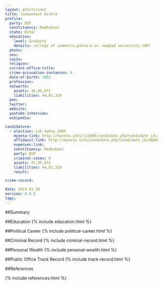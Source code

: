```yaml
---
layout: politician2
title: laxmankant mishra
profile: 
  party: BSP
  constituency: Madhubani
  state: Bihar
  education: 
    level: Graduate
    details: college of commerce,patna-b.sc.-maghad university-1987
  photo: 
  sex: 
  caste: 
  religion: 
  current-office-title: 
  crime-accusation-instances: 0
  date-of-birth: 1962
  profession: 
  networth: 
    assets: 25,05,072
    liabilities: 44,82,319
  pan: 
  twitter: 
  website: 
  youtube-interview: 
  wikipedia: 

candidature: 
  - election: Lok Sabha 2009
    myneta-link: http://myneta.info/ls2009/candidate.php?candidate_id=3086
    affidavit-link: http://myneta.info/candidate.php?candidate_id=3086&scan=original
    expenses-link: 
    constituency: Madhubani 
    party: BSP
    criminal-cases: 0
    assets: 25,05,072
    liabilities: 44,82,319
    result:  

crime-record: 

date: 2014-01-28
version: 0.0.5
tags: 
---
```

##Summary


##Education
{% include education.html %}


##Political Career
{% include political-career.html %}


##Criminal Record
{% include criminal-record.html %}


##Personal Wealth
{% include personal-wealth.html %}


##Public Office Track Record
{% include track-record.html %}


##References


{% include references.html %}